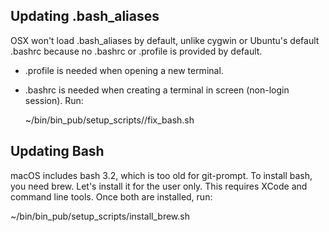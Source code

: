 ## Updating .bash_aliases

OSX won't load .bash_aliases by default, unlike cygwin or Ubuntu's default
.bashrc because no .bashrc or .profile is provided by default.
- .profile is needed when opening a new terminal.
- .bashrc is needed when creating a terminal in screen (non-login session).
Run:

  ~/bin/bin_pub/setup_scripts//fix_bash.sh

## Updating Bash

macOS includes bash 3.2, which is too old for git-prompt. To install bash,
you need brew. Let's install it for the user only. This requires XCode and
command line tools. Once both are installed, run:

  ~/bin/bin_pub/setup_scripts/install_brew.sh
